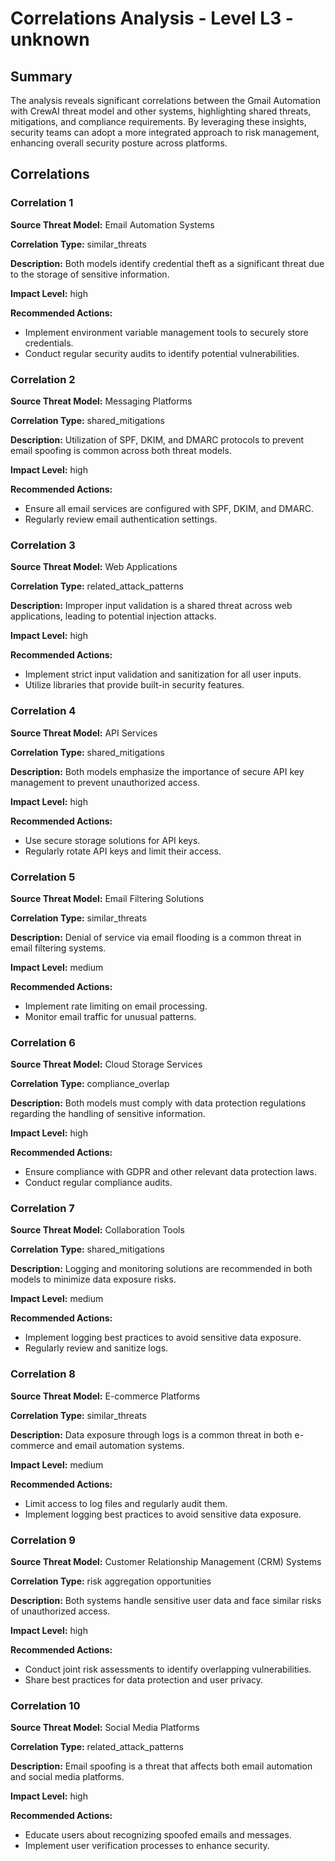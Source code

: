 # Correlations Analysis - Level L3 - unknown

## Summary

The analysis reveals significant correlations between the Gmail Automation with CrewAI threat model and other systems, highlighting shared threats, mitigations, and compliance requirements. By leveraging these insights, security teams can adopt a more integrated approach to risk management, enhancing overall security posture across platforms.

## Correlations

### Correlation 1

**Source Threat Model:** Email Automation Systems

**Correlation Type:** similar_threats

**Description:** Both models identify credential theft as a significant threat due to the storage of sensitive information.

**Impact Level:** high

**Recommended Actions:**
- Implement environment variable management tools to securely store credentials.
- Conduct regular security audits to identify potential vulnerabilities.

### Correlation 2

**Source Threat Model:** Messaging Platforms

**Correlation Type:** shared_mitigations

**Description:** Utilization of SPF, DKIM, and DMARC protocols to prevent email spoofing is common across both threat models.

**Impact Level:** high

**Recommended Actions:**
- Ensure all email services are configured with SPF, DKIM, and DMARC.
- Regularly review email authentication settings.

### Correlation 3

**Source Threat Model:** Web Applications

**Correlation Type:** related_attack_patterns

**Description:** Improper input validation is a shared threat across web applications, leading to potential injection attacks.

**Impact Level:** high

**Recommended Actions:**
- Implement strict input validation and sanitization for all user inputs.
- Utilize libraries that provide built-in security features.

### Correlation 4

**Source Threat Model:** API Services

**Correlation Type:** shared_mitigations

**Description:** Both models emphasize the importance of secure API key management to prevent unauthorized access.

**Impact Level:** high

**Recommended Actions:**
- Use secure storage solutions for API keys.
- Regularly rotate API keys and limit their access.

### Correlation 5

**Source Threat Model:** Email Filtering Solutions

**Correlation Type:** similar_threats

**Description:** Denial of service via email flooding is a common threat in email filtering systems.

**Impact Level:** medium

**Recommended Actions:**
- Implement rate limiting on email processing.
- Monitor email traffic for unusual patterns.

### Correlation 6

**Source Threat Model:** Cloud Storage Services

**Correlation Type:** compliance_overlap

**Description:** Both models must comply with data protection regulations regarding the handling of sensitive information.

**Impact Level:** high

**Recommended Actions:**
- Ensure compliance with GDPR and other relevant data protection laws.
- Conduct regular compliance audits.

### Correlation 7

**Source Threat Model:** Collaboration Tools

**Correlation Type:** shared_mitigations

**Description:** Logging and monitoring solutions are recommended in both models to minimize data exposure risks.

**Impact Level:** medium

**Recommended Actions:**
- Implement logging best practices to avoid sensitive data exposure.
- Regularly review and sanitize logs.

### Correlation 8

**Source Threat Model:** E-commerce Platforms

**Correlation Type:** similar_threats

**Description:** Data exposure through logs is a common threat in both e-commerce and email automation systems.

**Impact Level:** medium

**Recommended Actions:**
- Limit access to log files and regularly audit them.
- Implement logging best practices to avoid sensitive data exposure.

### Correlation 9

**Source Threat Model:** Customer Relationship Management (CRM) Systems

**Correlation Type:** risk aggregation opportunities

**Description:** Both systems handle sensitive user data and face similar risks of unauthorized access.

**Impact Level:** high

**Recommended Actions:**
- Conduct joint risk assessments to identify overlapping vulnerabilities.
- Share best practices for data protection and user privacy.

### Correlation 10

**Source Threat Model:** Social Media Platforms

**Correlation Type:** related_attack_patterns

**Description:** Email spoofing is a threat that affects both email automation and social media platforms.

**Impact Level:** high

**Recommended Actions:**
- Educate users about recognizing spoofed emails and messages.
- Implement user verification processes to enhance security.

